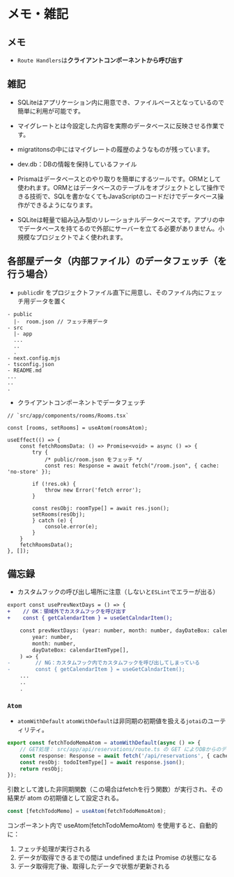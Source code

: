 # メモ・雑記
## メモ
- `Route Handlers`は**クライアントコンポーネントから呼び出す**

## 雑記
- SQLiteはアプリケーション内に用意でき、ファイルベースとなっているので簡単に利用が可能です。
- マイグレートとは今設定した内容を実際のデータベースに反映させる作業です。
- migratitonsの中にはマイグレートの履歴のようなものが残っています。
- dev.db：DBの情報を保持しているファイル

- Prismaはデータベースとのやり取りを簡単にするツールです。ORMとして使われます。ORMとはデータベースのテーブルをオブジェクトとして操作できる技術で、SQLを書かなくてもJavaScriptのコードだけでデータベース操作ができるようになります。
- SQLiteは軽量で組み込み型のリレーショナルデータベースです。アプリの中でデータベースを持てるので外部にサーバーを立てる必要がありません。小規模なプロジェクトでよく使われます。

## 各部屋データ（内部ファイル）のデータフェッチ（を行う場合）
- `public`dir をプロジェクトファイル直下に用意し、そのファイル内にフェッチ用データを置く
```
- public
  |-  room.json // フェッチ用データ
- src
  |- app
  ...
  ..
  .
- next.config.mjs
- tsconfig.json
- README.md
...
..
.
```

- クライアントコンポーネントでデータフェッチ
```tsx
// `src/app/components/rooms/Rooms.tsx`

const [rooms, setRooms] = useAtom(roomsAtom);

useEffect(() => {
    const fetchRoomsData: () => Promise<void> = async () => {
        try {
            /* public/room.json をフェッチ */
            const res: Response = await fetch("/room.json", { cache: 'no-store' });

        if (!res.ok) {
            throw new Error('fetch error');
        }

        const resObj: roomType[] = await res.json();
        setRooms(resObj);
        } catch (e) {
            console.error(e);
        }
    }
    fetchRoomsData();
}, []);
```

## 備忘録
- カスタムフックの呼び出し場所に注意（しないと`ESLint`でエラーが出る）
```diff
export const usePrevNextDays = () => {
+    // OK：領域外でカスタムフックを呼び出す
+    const { getCalendarItem } = useGetCalndarItem();

    const prevNextDays: (year: number, month: number, dayDateBox: calendarItemType[]) => calendarItemType[] = (
        year: number,
        month: number,
        dayDateBox: calendarItemType[],
    ) => {
-        // NG：カスタムフック内でカスタムフックを呼び出してしまっている
-        const { getCalendarItem } = useGetCalndarItem();
    ...
    ..
    .
```

### `Atom`
- `atomWithDefault`
`atomWithDefault`は非同期の初期値を扱える`jotai`のユーティリティ。

```ts
export const fetchTodoMemoAtom = atomWithDefault(async () => {
    // GET処理： src/app/api/reservations/route.ts の GET によりDBからのデータを取得 
    const response: Response = await fetch('/api/reservations', { cache: 'no-store' });
    const resObj: todoItemType[] = await response.json();
    return resObj;
});
```

引数として渡した非同期関数（この場合はfetchを行う関数）が実行され、その結果が atom の初期値として設定される。

```ts
const [fetchTodoMemo] = useAtom(fetchTodoMemoAtom);
```

コンポーネント内で useAtom(fetchTodoMemoAtom) を使用すると、自動的に：
1. フェッチ処理が実行される
2. データが取得できるまでの間は undefined または Promise の状態になる
3. データ取得完了後、取得したデータで状態が更新される

